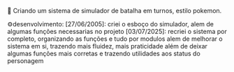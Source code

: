 🎯 Criando um sistema de simulador de batalha em turnos, estilo pokemon.

⚙️desenvolvimento:
  [27/06/2005]: criei o esboço do simulador, alem de algumas funções necessarias no projeto
  [03/07/2025]: recriei o sistema por completo, organizando as funções e tudo por modulos alem de melhorar o sistema em si, trazendo mais fluidez, mais praticidade além de deixar algumas funções mais corretas e trazendo utilidades aos status do personagem

